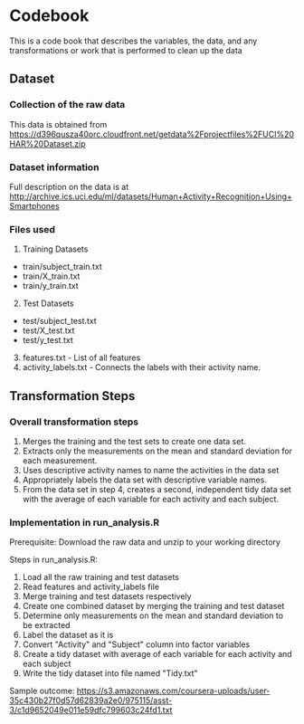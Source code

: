 # Codebook

This is a code book that describes the variables, the data, and any transformations or work that is performed to clean up the data

## Dataset

### Collection of the raw data

This data is obtained from https://d396qusza40orc.cloudfront.net/getdata%2Fprojectfiles%2FUCI%20HAR%20Dataset.zip 

### Dataset information

Full description on the data is at http://archive.ics.uci.edu/ml/datasets/Human+Activity+Recognition+Using+Smartphones

### Files used

1. Training Datasets
  * train/subject_train.txt
  * train/X_train.txt
  * train/y_train.txt
2. Test Datasets
  * test/subject_test.txt
  * test/X_test.txt
  * test/y_test.txt
3.  features.txt - List of all features
4.  activity_labels.txt - Connects the labels with their activity name.

## Transformation Steps

### Overall transformation steps

1. Merges the training and the test sets to create one data set.
2. Extracts only the measurements on the mean and standard deviation for each measurement.
3. Uses descriptive activity names to name the activities in the data set
4. Appropriately labels the data set with descriptive variable names. 
5. From the data set in step 4, creates a second, independent tidy data set with the average of each variable for each activity and each subject.

### Implementation in run_analysis.R

Prerequisite: Download the raw data and unzip to your working directory

Steps in run_analysis.R:

1. Load all the raw training and test datasets
2. Read features and activity_labels file
3. Merge training and test datasets respectively
4. Create one combined dataset by merging the training and test dataset
5. Determine only measurements on the mean and standard deviation to be extracted
6. Label the dataset as it is
7. Convert "Activity" and "Subject" column into factor variables
8. Create a tidy dataset with average of each variable for each activity and each subject
9. Write the tidy dataset into file named "Tidy.txt"

Sample outcome:
https://s3.amazonaws.com/coursera-uploads/user-35c430b27f0d57d62839a2e0/975115/asst-3/c1d9652049e011e59dfc799603c24fd1.txt
